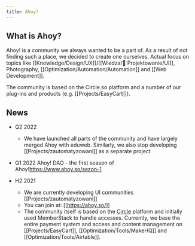 ```yaml
---
title: Ahoy!
---
```


## What is Ahoy?
Ahoy! is a community we always wanted to be a part of. As a result of not finding such a place, we decided to create one ourselves. Actual focus on topics like [[Knowledge/Design/UX]]/[[Wiedza/🎨 Projektowanie/UI]], Photography, [[Optimization/Automation/Automation]] and [[Web Development]].

The community is based on the Circle.so platform and a number of our plug-ins and products (e.g. [[Projects/EasyCart]]).

## News

- Q2 2022
	- We have launched all parts of the community and have largely merged Ahoy with eduweb. Similarly, we also stop developing [[Projects/zautomatyzowani]] as a separate project

- Q1 2022
	Ahoy! DAO - the first season of Ahoy!https://www.ahoy.so/sezon-1
	
- H2 2021
	- We are currently developing UI communities [[Projects/zautomatyzowani]] 
	- You can join at: [[https://ahoy.so/]]
	- The community itself is based on the [Circle](https://circle.so/) platform and initially used MemberStack to handle accesses. Currently, we base the entire payment system and access and content management on [[Projects/EasyCart]], [[Optimization/Tools/MakeHQ]] and [[Optimization/Tools/Airtable]].
